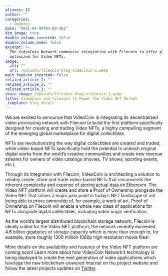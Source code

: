 ```yaml
---
aliases: []
author: ""
categories:
  - updates
date: "2021-04-09T04:00:00Z"
dim_image: true
double_column_inverted: false
double_column_mode: false
excerpt: >-
  The VideoCoin Network commences integration with Filecoin to offer platform
  optimized for Video NFTs.
image:
  alt: ""
  url: /uploads/filecoin-blog-videocoin-1.webp
main_feature_inverted: false
related_article_1: ""
related_article_2: ""
related_article_3: ""
share_image: /uploads/filecoin-blog-videocoin-1.webp
title: VideoCoin and Filecoin to Power the Video NFT Market
_template: blog_detail
---
```


We are excited to announce that VideoCoin is integrating its decentralized video processing network with Filecoin to build the first platform specifically designed for creating and trading Video NFTs, a highly compelling segment of the emerging global marketplace for digital collectibles.

NFTs are revolutionizing the way digital collectibles are created and traded, while video-based NFTs specifically hold the potential to unleash original digital works from the world’s creative communities and create new revenue streams for owners of video catalogs (movies, TV shows, sporting events, etc.).

Through its integration with Filecoin, VideoCoin is architecting a solution to reliably create, store and trade video-based NFTs that circumvents the inherent complexity and expense of storing actual data on Ethereum. The Video NFT platform will create and store a Proof of Ownership alongside the Video NFT that solves a major pain point in today’s NFT landscape of not being able to prove ownership of, for example, a work of art. Proof of Ownership on Filecoin will enable a whole new class of applications for NFTs alongside digital collectibles, including video origin verification.

As the world’s largest distributed blockchain storage network, Filecoin is ideally suited for the Video NFT platform; the network recently exceeded 4.6 billion gigabytes of storage capacity which is more than enough to, for example, store roughly 1300 million 1080p high resolution movie files!

More details on the availability and features of the Video NFT platform are coming soon! Learn more about how VideoCoin Network’s technology is being deployed to create the next generation of video applications which leverage the new blockchain-powered Internet on the project website and follow the latest projects updates on [Twitter](https://twitter.com/VideoCoinHQ).
